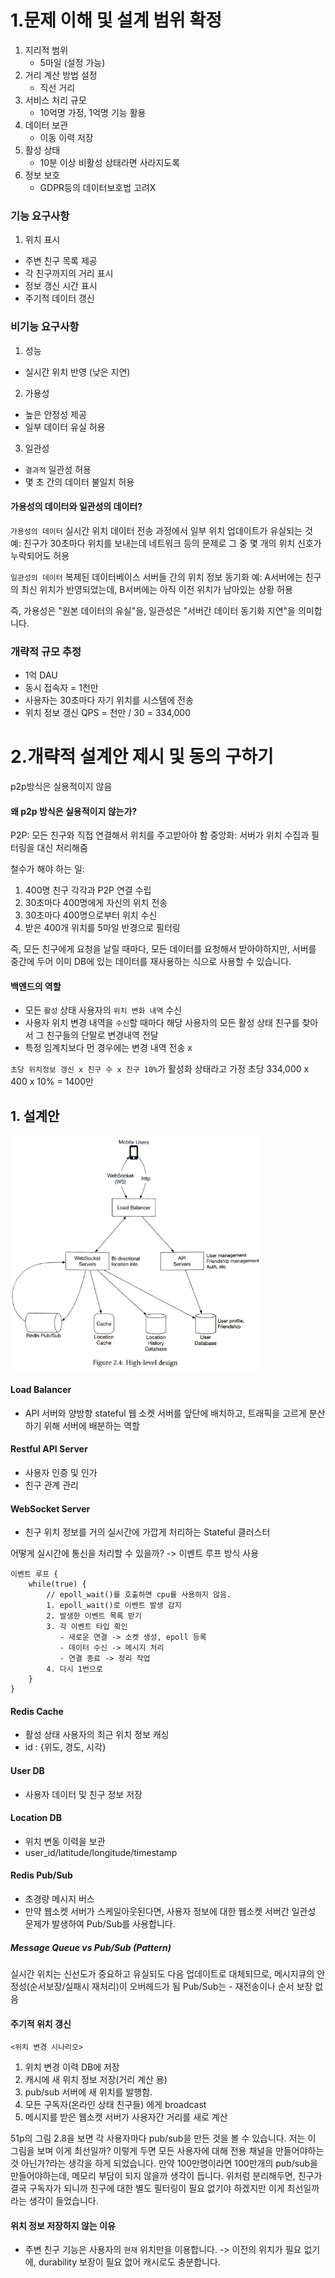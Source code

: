 # 1.문제 이해 및 설계 범위 확정

1. 지리적 범위
   - 5마일 (설정 가능)
2. 거리 계산 방법 설정
   - 직선 거리
3. 서비스 처리 규모
   - 10억명 가정, 1억명 기능 활용
4. 데이터 보관
   - 이동 이력 저장
5. 활성 상태
   - 10분 이상 비활성 상태라면 사라지도록
6. 정보 보호
   - GDPR등의 데이터보호법 고려X
     <br>

### 기능 요구사항

1. 위치 표시

- 주변 친구 목록 제공
- 각 친구까지의 거리 표시
- 정보 갱신 시간 표시
- 주기적 데이터 갱신

### 비기능 요구사항

1. 성능

- 실시간 위치 반영 (낮은 지연)

2. 가용성

- 높은 안정성 제공
- 일부 데이터 유실 허용

3. 일관성

- `결과적` 일관성 허용
- 몇 초 간의 데이터 불일치 허용

#### 가용성의 데이터와 일관성의 데이터?

`가용성의 데이터`
실시간 위치 데이터 전송 과정에서 일부 위치 업데이트가 유실되는 것
예: 친구가 30초마다 위치를 보내는데 네트워크 등의 문제로 그 중 몇 개의 위치 신호가 누락되어도 허용

`일관성의 데이터`
복제된 데이터베이스 서버들 간의 위치 정보 동기화
예: A서버에는 친구의 최신 위치가 반영되었는데, B서버에는 아직 이전 위치가 남아있는 상황 허용

즉, 가용성은 "원본 데이터의 유실"을, 일관성은 "서버간 데이터 동기화 지연"을 의미합니다.

### 개략적 규모 추정

- 1억 DAU
- 동시 접속자 = 1천만
- 사용자는 30초마다 자기 위치를 시스템에 전송
- 위치 정보 갱신 QPS = 천만 / 30 = 334,000
  <br>

# 2.개략적 설계안 제시 및 동의 구하기

p2p방식은 실용적이지 않음

#### 왜 p2p 방식은 실용적이지 않는가?

P2P: 모든 친구와 직접 연결해서 위치를 주고받아야 함
중앙화: 서버가 위치 수집과 필터링을 대신 처리해줌

철수가 해야 하는 일:

1. 400명 친구 각각과 P2P 연결 수립
2. 30초마다 400명에게 자신의 위치 전송
3. 30초마다 400명으로부터 위치 수신
4. 받은 400개 위치를 5마일 반경으로 필터링

즉, 모든 친구에게 요청을 날릴 때마다, 모든 데이터를 요청해서 받아야하지만, 서버를 중간에 두어 이미 DB에 있는 데이터를 재사용하는 식으로 사용할 수 있습니다.

#### 백엔드의 역할

- 모든 `활성` 상태 사용자의 `위치 변화 내역` 수신
- 사용자 위치 변경 내역을 `수신`할 때마다 해당 사용자의 모든 활성 상태 친구를 찾아서 그 친구들의 단말로 변경내역 전달
- 특정 임계치보다 먼 경우에는 변경 내역 전송 x

`초당 위치정보 갱신 x 친구 수 x 친구 10%`가 활성화 상태라고 가정
초당 334,000 x 400 x 10% = 1400만

## 1. 설계안

<img src="image.png" style="width:400px;" />

#### Load Balancer

- API 서버와 양방향 stateful 웹 소켓 서버를 앞단에 배치하고, 트래픽을 고르게 분산하기 위해 서버에 배분하는 역할

#### Restful API Server

- 사용자 인증 및 인가
- 친구 관계 관리

#### WebSocket Server

- 친구 위치 정보를 거의 실시간에 가깝게 처리하는 Stateful 클러스터

어떻게 실시간에 통신을 처리할 수 있을까?
-> 이벤트 루프 방식 사용

```
이벤트 루프 {
    while(true) {
        // epoll_wait()를 호출하면 cpu를 사용하지 않음.
        1. epoll_wait()로 이벤트 발생 감지
        2. 발생한 이벤트 목록 받기
        3. 각 이벤트 타입 확인
           - 새로운 연결 -> 소켓 생성, epoll 등록
           - 데이터 수신 -> 메시지 처리
           - 연결 종료 -> 정리 작업
        4. 다시 1번으로
    }
}
```

#### Redis Cache

- 활성 상태 사용자의 최근 위치 정보 캐싱
- id : {위도, 경도, 시각}

#### User DB

- 사용자 데이터 및 친구 정보 저장

#### Location DB

- 위치 변동 이력을 보관
- user_id/latitude/longitude/timestamp

#### Redis Pub/Sub

- 초경량 메시지 버스
- 만약 웹소켓 서버가 스케일아웃된다면, 사용자 정보에 대한 웹소켓 서버간 일관성 문제가 발생하여 Pub/Sub를 사용합니다.

##### Message Queue vs Pub/Sub (Pattern)

실시간 위치는 신선도가 중요하고 유실되도 다음 업데이트로 대체되므로, 메시지큐의 안정성(순서보장/실패시 재처리)이 오버헤드가 됨
Pub/Sub는 - 재전송이나 순서 보장 없음

#### 주기적 위치 갱신

`<위치 변경 시나리오>`

1. 위치 변경 이력 DB에 저장
2. 캐시에 새 위치 정보 저장(거리 계산 용)
3. pub/sub 서버에 새 위치를 발행함.
4. 모든 구독자(온라인 상태 친구들) 에게 broadcast
5. 메시지를 받은 웹소켓 서버가 사용자간 거리를 새로 계산

51p의 그림 2.8을 보면 각 사용자마다 pub/sub을 만든 것을 볼 수 있습니다.
저는 이 그림을 보며 이게 최선일까?
이렇게 두면 모든 사용자에 대해 전용 채널을 만들어야하는 것 아닌가?라는 생각을 하게 되었습니다.
만약 100만명이라면 100만개의 pub/sub을 만들어야하는데, 메모리 부담이 되지 않을까 생각이 듭니다.
위처럼 분리해두면, 친구가 결국 구독자가 되니까 친구에 대한 별도 필터링이 필요 없기야 하겠지만 이게 최선일까라는 생각이 들었습니다.

#### 위치 정보 저장하지 않는 이유

- 주변 친구 기능은 사용자의 `현재` 위치만을 이용합니다.
  -> 이전의 위치가 필요 없기에, durability 보장이 필요 없어 캐시로도 충분합니다.

